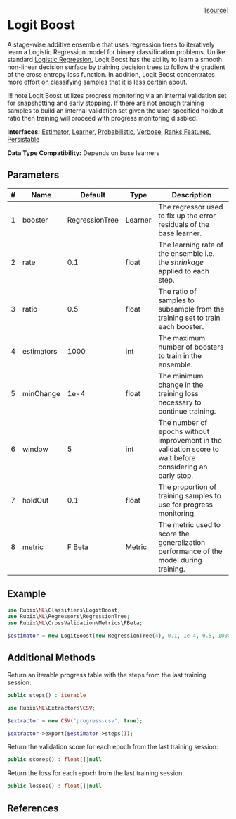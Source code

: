 <span style="float:right;"><a href="https://github.com/RubixML/Extras/blob/master/src/Classifiers/LogitBoost.php">[source]</a></span>

# Logit Boost
A stage-wise additive ensemble that uses regression trees to iteratively learn a Logistic Regression model for binary classification problems. Unlike standard [Logistic Regression](logistic-regression.md), Logit Boost has the ability to learn a smooth non-linear decision surface by training decision trees to follow the gradient of the cross entropy loss function. In addition, Logit Boost concentrates more effort on classifying samples that it is less certain about.

!!! note
    Logit Boost utilizes progress monitoring via an internal validation set for snapshotting and early stopping. If there are not enough training samples to build an internal validation set given the user-specified holdout ratio then training will proceed with progress monitoring disabled.

**Interfaces:** [Estimator](../estimator.md), [Learner](../learner.md), [Probabilistic](../probabilistic.md), [Verbose](../verbose.md), [Ranks Features](../ranks-features.md), [Persistable](../persistable.md)

**Data Type Compatibility:** Depends on base learners

## Parameters
| # | Name | Default | Type | Description |
|---|---|---|---|---|
| 1 | booster | RegressionTree | Learner | The regressor used to fix up the error residuals of the base learner. |
| 2 | rate | 0.1 | float | The learning rate of the ensemble i.e. the *shrinkage* applied to each step. |
| 3 | ratio | 0.5 | float | The ratio of samples to subsample from the training set to train each booster. |
| 4 | estimators | 1000 | int | The maximum number of boosters to train in the ensemble. |
| 5 | minChange | 1e-4 | float | The minimum change in the training loss necessary to continue training. |
| 6 | window | 5 | int | The number of epochs without improvement in the validation score to wait before considering an early stop. |
| 7 | holdOut | 0.1 | float | The proportion of training samples to use for progress monitoring. |
| 8 | metric | F Beta | Metric | The metric used to score the generalization performance of the model during training. |

## Example
```php
use Rubix\ML\Classifiers\LogitBoost;
use Rubix\ML\Regressors\RegressionTree;
use Rubix\ML\CrossValidation\Metrics\FBeta;

$estimator = new LogitBoost(new RegressionTree(4), 0.1, 1e-4, 0.5, 1000, 1e-4, 5, 0.1, new FBeta());
```

## Additional Methods
Return an iterable progress table with the steps from the last training session:
```php
public steps() : iterable
```

```php
use Rubix\ML\Extractors\CSV;

$extractor = new CSV('progress.csv', true);

$extractor->export($estimator->steps());
```

Return the validation score for each epoch from the last training session:
```php
public scores() : float[]|null
```

Return the loss for each epoch from the last training session:
```php
public losses() : float[]|null
```

## References
[^1]: J. H. Friedman et al. (2000). Additive Logistic Regression: A Statistical View of Boosting.
[^2]: J. H. Friedman. (2001). Greedy Function Approximation: A Gradient Boosting Machine.
[^3]: J. H. Friedman. (1999). Stochastic Gradient Boosting.
[^4]: Y. Wei. et al. (2017). Early stopping for kernel boosting algorithms: A general analysis with localized complexities.
[^5]: G. Ke et al. (2017). LightGBM: A Highly Efficient Gradient Boosting Decision Tree.
